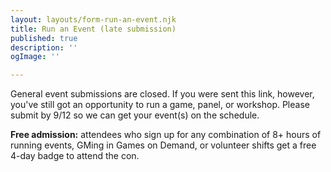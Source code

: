```yaml
---
layout: layouts/form-run-an-event.njk
title: Run an Event (late submission)
published: true
description: ''
ogImage: ''

---
```

General event submissions are closed. If you were sent this link, however, you've still got an opportunity to run a game, panel, or workshop. Please submit by 9/12 so we can get your event(s) on the schedule.

**Free admission:** attendees who sign up for any combination of 8+ hours of running events, GMing in Games on Demand, or volunteer shifts get a free 4-day badge to attend the con.